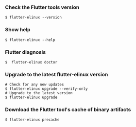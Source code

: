### Check the Flutter tools version
```Shell
$ flutter-elinux --version
```

### Show help
```
$ flutter-elinux --help
```

### Flutter diagnosis
```Shell
$  flutter-elinux doctor
```

### Upgrade to the latest flutter-elinux version
```Shell
# Check for any new updates
$ flutter-elinux upgrade --verify-only
# Upgrade to the latest version
$ flutter-elinux upgrade
```

### Download the Flutter tool's cache of binary artifacts
```Shell
$ flutter-elinux precache
```
